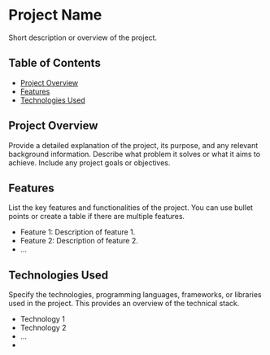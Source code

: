 # Project Name

Short description or overview of the project.

## Table of Contents

- [Project Overview](#project-overview)
- [Features](#features)
- [Technologies Used](#technologies-used)
## Project Overview

Provide a detailed explanation of the project, its purpose, and any relevant background information. Describe what problem it solves or what it aims to achieve. Include any project goals or objectives.

## Features

List the key features and functionalities of the project. You can use bullet points or create a table if there are multiple features.

- Feature 1: Description of feature 1.
- Feature 2: Description of feature 2.
- ...

## Technologies Used

Specify the technologies, programming languages, frameworks, or libraries used in the project. This provides an overview of the technical stack.

- Technology 1
- Technology 2
- ...
- 

